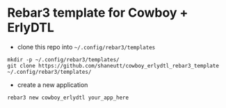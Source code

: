 # Rebar3 template for Cowboy + ErlyDTL

* clone this repo into `~/.config/rebar3/templates`

```
mkdir -p ~/.config/rebar3/templates/
git clone https://github.com/shaneutt/cowboy_erlydtl_rebar3_template ~/.config/rebar3/templates/
```

* create a new application

```
rebar3 new cowboy_erlydtl your_app_here
```
